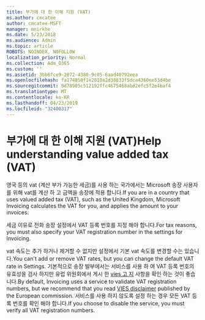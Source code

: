 ```yaml
---
title: 부가에 대 한 이해 지원 (VAT)
ms.author: cmcatee
author: cmcatee-MSFT
manager: mnirkhe
ms.date: 5/23/2018
ms.audience: Admin
ms.topic: article
ROBOTS: NOINDEX, NOFOLLOW
localization_priority: Normal
ms.collection: Adm_O365
ms.custom: ''
ms.assetid: 3bb6fce9-2072-4380-9c05-6aad40792eea
ms.openlocfilehash: fa174850f1e2810a2d38833f5dca4360ee53d4be
ms.sourcegitcommit: 9d78905c512192ffc4675468abd2efc5f2e4baf4
ms.translationtype: MT
ms.contentlocale: ko-KR
ms.lasthandoff: 04/23/2019
ms.locfileid: "32400317"
---
```

# <a name="help-understanding-value-added-tax-vat"></a><span data-ttu-id="587f8-102">부가에 대 한 이해 지원 (VAT)</span><span class="sxs-lookup"><span data-stu-id="587f8-102">Help understanding value added tax (VAT)</span></span>

<span data-ttu-id="587f8-103">영국 등의 vat (계산 부가 가능한 세금)를 사용 하는 국가에서는 Microsoft 송장 사용자를 위해 vat를 계산 하 고 금액을 송장에 적용 합니다.</span><span class="sxs-lookup"><span data-stu-id="587f8-103">If you are in a country that uses valued added tax (VAT), such as the United Kingdom, Microsoft Invoicing calculates the VAT for you, and applies the amount to your invoices.</span></span>
  
<span data-ttu-id="587f8-104">세금 이유로 전화 송장 설정에서 VAT 등록 번호를 지정 해야 합니다.</span><span class="sxs-lookup"><span data-stu-id="587f8-104">For tax reasons, you must also specify your VAT registration number in the settings for Invoicing.</span></span>
  
<span data-ttu-id="587f8-105">vat 속도는 추가 하거나 제거할 수 없지만 설정에서 기본 vat 속도를 변경할 수는 있습니다.</span><span class="sxs-lookup"><span data-stu-id="587f8-105">You can't add or remove VAT rates, but you can change the default VAT rate in Settings.</span></span> <span data-ttu-id="587f8-106">기본적으로 송장 발부에서는 서비스를 사용 하 여 VAT 등록 번호의 유효성을 검사 하지만 유럽 위원회에서 게시 한 [vies 고 지](https://go.microsoft.com/fwlink/?LinkID=841741) 사항을 확인 하는 것이 좋습니다.</span><span class="sxs-lookup"><span data-stu-id="587f8-106">By default, Invoicing uses a service to validate VAT registration numbers, but we recommend that you read [VIES disclaimer](https://go.microsoft.com/fwlink/?LinkID=841741) published by the European commission.</span></span> <span data-ttu-id="587f8-107">서비스를 사용 하지 않도록 설정 하는 경우 모든 VAT 등록 번호를 확인 해야 합니다.</span><span class="sxs-lookup"><span data-stu-id="587f8-107">If you choose to disable the service, you must verify all VAT registration numbers.</span></span> 
  

